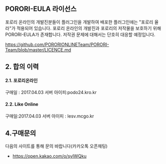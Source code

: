 ## PORORI-EULA 라이선스
포로리 온라인의 개발진분들이 플러그인을 개발하여 배포한 플러그인에는 "포로리 율라"가 적용되어 있습니다.
포로리 온라인의 개발진과 포로리의 저작물을 보호하기 위해 PORORI-EULA가 존재합니다.
저작권 문제에 대해서는 단호히 대응할 예정입니다.

https://github.com/PORORIONLINETeam/PORORI-Team/blob/master/LICENCE.md

 
## 2. 합의 이력
#### 2.1. 포로리온라인
구매일 : 2017.04.03
서버 아이피:podo24.kro.kr
#### 2.2. Like Online
구매일:2017.04.03
서버 아이피 : lesv.mcgo.kr

## 4.구매문의
다음의 사이트를 통해 문의 바랍니다(카카오톡 오픈채팅)
- https://open.kakao.com/o/syIWQku
